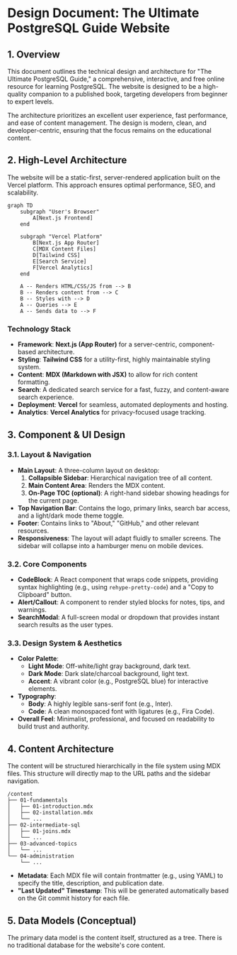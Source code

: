 # Design Document: The Ultimate PostgreSQL Guide Website

## 1. Overview

This document outlines the technical design and architecture for "The Ultimate PostgreSQL Guide," a comprehensive, interactive, and free online resource for learning PostgreSQL. The website is designed to be a high-quality companion to a published book, targeting developers from beginner to expert levels.

The architecture prioritizes an excellent user experience, fast performance, and ease of content management. The design is modern, clean, and developer-centric, ensuring that the focus remains on the educational content.

## 2. High-Level Architecture

The website will be a static-first, server-rendered application built on the Vercel platform. This approach ensures optimal performance, SEO, and scalability.

```mermaid
graph TD
    subgraph "User's Browser"
        A[Next.js Frontend]
    end

    subgraph "Vercel Platform"
        B[Next.js App Router]
        C[MDX Content Files]
        D[Tailwind CSS]
        E[Search Service]
        F[Vercel Analytics]
    end

    A -- Renders HTML/CSS/JS from --> B
    B -- Renders content from --> C
    B -- Styles with --> D
    A -- Queries --> E
    A -- Sends data to --> F
```

### Technology Stack

- **Framework**: **Next.js (App Router)** for a server-centric, component-based architecture.
- **Styling**: **Tailwind CSS** for a utility-first, highly maintainable styling system.
- **Content**: **MDX (Markdown with JSX)** to allow for rich content formatting.
- **Search**: A dedicated search service for a fast, fuzzy, and content-aware search experience.
- **Deployment**: **Vercel** for seamless, automated deployments and hosting.
- **Analytics**: **Vercel Analytics** for privacy-focused usage tracking.

## 3. Component & UI Design

### 3.1. Layout & Navigation

- **Main Layout**: A three-column layout on desktop:
  1.  **Collapsible Sidebar**: Hierarchical navigation tree of all content.
  2.  **Main Content Area**: Renders the MDX content.
  3.  **On-Page TOC (optional)**: A right-hand sidebar showing headings for the current page.
- **Top Navigation Bar**: Contains the logo, primary links, search bar access, and a light/dark mode theme toggle.
- **Footer**: Contains links to "About," "GitHub," and other relevant resources.
- **Responsiveness**: The layout will adapt fluidly to smaller screens. The sidebar will collapse into a hamburger menu on mobile devices.

### 3.2. Core Components

- **CodeBlock**: A React component that wraps code snippets, providing syntax highlighting (e.g., using `rehype-pretty-code`) and a "Copy to Clipboard" button.
- **Alert/Callout**: A component to render styled blocks for notes, tips, and warnings.
- **SearchModal**: A full-screen modal or dropdown that provides instant search results as the user types.

### 3.3. Design System & Aesthetics

- **Color Palette**:
  - **Light Mode**: Off-white/light gray background, dark text.
  - **Dark Mode**: Dark slate/charcoal background, light text.
  - **Accent**: A vibrant color (e.g., PostgreSQL blue) for interactive elements.
- **Typography**:
  - **Body**: A highly legible sans-serif font (e.g., Inter).
  - **Code**: A clean monospaced font with ligatures (e.g., Fira Code).
- **Overall Feel**: Minimalist, professional, and focused on readability to build trust and authority.

## 4. Content Architecture

The content will be structured hierarchically in the file system using MDX files. This structure will directly map to the URL paths and the sidebar navigation.

```
/content
├── 01-fundamentals
│   ├── 01-introduction.mdx
│   ├── 02-installation.mdx
│   └── ...
├── 02-intermediate-sql
│   ├── 01-joins.mdx
│   └── ...
├── 03-advanced-topics
│   └── ...
└── 04-administration
    └── ...
```

- **Metadata**: Each MDX file will contain frontmatter (e.g., using YAML) to specify the title, description, and publication date.
- **"Last Updated" Timestamp**: This will be generated automatically based on the Git commit history for each file.

## 5. Data Models (Conceptual)

The primary data model is the content itself, structured as a tree. There is no traditional database for the website's core content.
